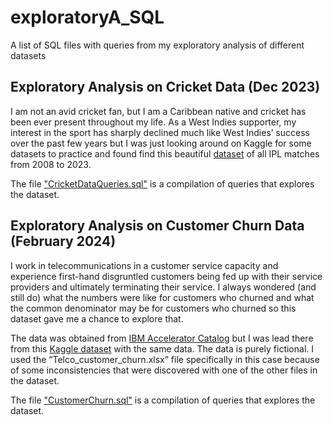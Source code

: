 # exploratoryA_SQL
A list of SQL files with queries from my exploratory analysis of different datasets

## Exploratory Analysis on Cricket Data (Dec 2023)

I am not an avid cricket fan, but I am a Caribbean native and cricket has been ever present throughout my life. As a West Indies supporter, my interest in the sport has sharply declined much like West Indies’ success over the past few years but I was just looking around on Kaggle for some datasets to practice and found find this beautiful [dataset](https://www.kaggle.com/datasets/utkarshtomar736/ipl-mens-cricket-matches-data-2008-2023) of all IPL matches from 2008 to 2023.

The file ["CricketDataQueries.sql"](https://github.com/BitCub/exploratoryA_SQL/blob/main/CricketDataQueries.sql) is a compilation of queries that explores the dataset.

## Exploratory Analysis on Customer Churn Data (February 2024)

I work in telecommunications in a customer service capacity and experience first-hand disgruntled customers being fed up with their service providers and ultimately terminating their service. I always wondered (and still do) what the numbers were like for customers who churned and what the common denominator may be for customers who churned so this dataset gave me a chance to explore that.

The data was obtained from [IBM Accelerator Catalog](https://accelerator.ca.analytics.ibm.com/bi/?perspective=authoring&pathRef=.public_folders%2FIBM%2BAccelerator%2BCatalog%2FContent%2FDAT00148&id=i9710CF25EF75468D95FFFC7D57D45204&objRef=i9710CF25EF75468D95FFFC7D57D45204&action=run&format=HTML&cmPropStr=%7B%22id%22%3A%22i9710CF25EF75468D95FFFC7D57D45204%22%2C%22type%22%3A%22reportView%22%2C%22defaultName%22%3A%22DAT00148%22%2C%22permissions%22%3A%5B%22execute%22%2C%22read%22%2C%22traverse%22%5D%7D) but I was lead there from this [Kaggle dataset](https://www.kaggle.com/datasets/yeanzc/telco-customer-churn-ibm-dataset/data) with the same data. The data is purely fictional. I used the “Telco_customer_churn.xlsx” file specifically in this case because of some inconsistencies that were discovered with one of the other files in the dataset.

The file ["CustomerChurn.sql"](https://github.com/BitCub/exploratoryA_SQL/blob/main/CustomerChurn.sql) is a compilation of queries that explores the dataset.

